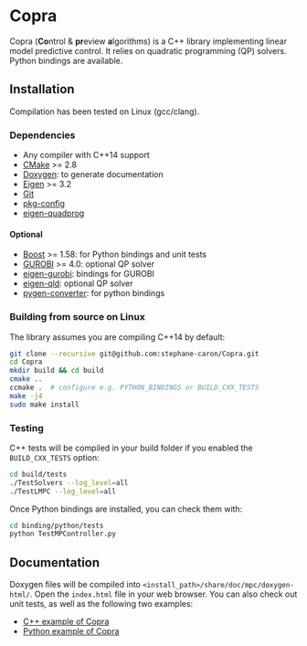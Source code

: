 # Copra

Copra (**Co**ntrol & **pr**eview **a**lgorithms) is a C++ library implementing
linear model predictive control. It relies on quadratic programming (QP)
solvers. Python bindings are available.

## Installation

Compilation has been tested on Linux (gcc/clang).

### Dependencies

* Any compiler with C++14 support
* [CMake](https://cmake.org) >= 2.8
* [Doxygen](http://www.stack.nl/~dimitri/doxygen/): to generate documentation
* [Eigen](http://eigen.tuxfamily.org/index.php?title=Main_Page) >= 3.2
* [Git](https://git-scm.com/)
* [pkg-config](https://www.freedesktop.org/wiki/Software/pkg-config/)
* [eigen-quadprog](https://github.com/vsamy/eigen-quadprog)

#### Optional

* [Boost](http://www.boost.org/doc/libs/1_58_0/more/getting_started/unix-variants.html) >= 1.58: for Python bindings and unit tests
* [GUROBI](http://www.gurobi.com/) >= 4.0: optional QP solver
* [eigen-gurobi](https://github.com/vsamy/eigen-gurobi): bindings for GUROBI
* [eigen-qld](https://github.com/jrl-umi3218/eigen-qld.git): optional QP solver
* [pygen-converter](https://github.com/vsamy/pygen-converter): for python bindings

### Building from source on Linux

The library assumes you are compiling C++14 by default:

```sh
git clone --recursive git@github.com:stephane-caron/Copra.git
cd Copra
mkdir build && cd build
cmake ..
ccmake .  # configure e.g. PYTHON_BINDINGS or BUILD_CXX_TESTS
make -j4
sudo make install
```

### Testing

C++ tests will be compiled in your build folder if you enabled the
``BUILD_CXX_TESTS`` option:

```sh
cd build/tests
./TestSolvers --log_level=all
./TestLMPC --log_level=all
```

Once Python bindings are installed, you can check them with:

```sh
cd binding/python/tests
python TestMPController.py
```

## Documentation

Doxygen files will be compiled into
``<install_path>/share/doc/mpc/doxygen-html/``. Open the `index.html` file in
your web browser. You can also check out unit tests, as well as the following
two examples:

- [C++ example of Copra](https://vsamy.github.io/en/blog/copra-example-cpp)
- [Python example of Copra](https://vsamy.github.io/en/blog/copra-example-python)

